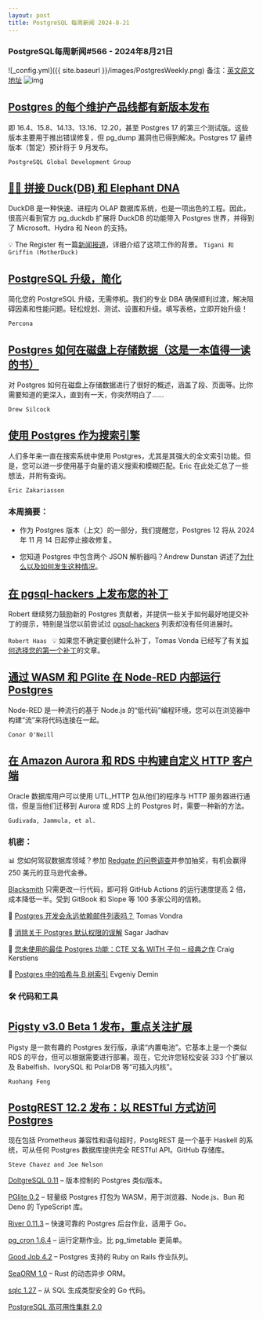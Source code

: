```yaml
---
layout: post
title: PostgreSQL 每周新闻 2024-8-21
---
```

### PostgreSQL每周新闻#566 - 2024年8月21日
![_config.yml]({{ site.baseurl }}/images/PostgresWeekly.png)
备注：[英文原文地址](https://postgresweekly.com/issues/566)
![img](https://res.cloudinary.com/cpress/image/upload/w_1280,e_sharpen:60,q_auto/ibspujzcfsdysseetixe.jpg)
## [Postgres 的每个维护产品线都有新版本发布](https://postgresweekly.com/link/158704/webb)
即 16.4、15.8、14.13、13.16、12.20，甚至 Postgres 17 的第三个测试版。这些版本主要用于推出错误修复，但 pg_dump 漏洞也已得到解决。Postgres 17 最终版本（暂定）预计将于 9 月发布。

`PostgreSQL Global Development Group `

## [🦆🐘 拼接 Duck(DB) 和 Elephant DNA](https://postgresweekly.com/link/158705/web)
DuckDB 是一种快速、进程内 OLAP 数据库系统，也是一项出色的工程。因此，很高兴看到官方 pg_duckdb 扩展将 DuckDB 的功能带入 Postgres 世界，并得到了 Microsoft、Hydra 和 Neon 的支持。

💡 The Register 有一篇[新闻报道](https://postgresweekly.com/link/158708/web)，详细介绍了这项工作的背景。
`Tigani 和 Griffin (MotherDuck) `
## [PostgreSQL 升级，简化](https://postgresweekly.com/link/158703/web)
简化您的 PostgreSQL 升级，无需停机。我们的专业 DBA 确保顺利过渡，解决阻碍因素和性能问题。轻松规划、测试、设置和升级。填写表格，立即开始升级！


`Percona  `
## [Postgres 如何在磁盘上存储数据（这是一本值得一读的书）](https://postgresweekly.com/link/158709/web)
对 Postgres 如何在磁盘上存储数据进行了很好的概述，涵盖了段、页面等。比你需要知道的更深入，直到有一天，你突然明白了……


`Drew Silcock `
## [使用 Postgres 作为搜索引擎](https://postgresweekly.com/link/158710/web)
人们多年来一直在搜索系统中使用 Postgres，尤其是其强大的全文索引功能。但是，您可以进一步使用基于向量的语义搜索和模糊匹配。Eric 在此处汇总了一些想法，并附有查询。


`Eric Zakariasson `

### 本周摘要：

* 作为 Postgres 版本（上文）的一部分，我们提醒您，Postgres 12 将从 2024 年 11 月 14 日起停止接收修复。

* 您知道 Postgres 中包含两个 JSON 解析器吗？Andrew Dunstan 讲述了[为什么以及如何发生这种情况](https://postgresweekly.com/link/158711/web)。

## [在 pgsql-hackers 上发布您的补丁](https://postgresweekly.com/link/158237/web)
Robert 继续努力鼓励新的 Postgres 贡献者，并提供一些关于如何最好地提交补丁的提示，特别是当您以前尝试过 [pgsql-hackers](https://postgresweekly.com/link/158713/web) 列表却没有任何进展时。


`Robert Haas `
💡 如果您不确定要创建什么补丁，Tomas Vonda 已经写了有关[如何选择您的第一个补丁](https://postgresweekly.com/link/158714/web)的文章。
## [通过 WASM 和 PGlite 在 Node-RED 内部运行 Postgres](https://postgresweekly.com/link/158715/web)
Node-RED 是一种流行的基于 Node.js 的“低代码”编程环境，您可以在浏览器中构建“流”来将代码连接在一起。


`Conor O'Neill`
## [在 Amazon Aurora 和 RDS 中构建自定义 HTTP 客户端](https://postgresweekly.com/link/158717/web)
Oracle 数据库用户可以使用 UTL_HTTP 包从他们的程序与 HTTP 服务器进行通信，但是当他们迁移到 Aurora 或 RDS 上的 Postgres 时，需要一种新的方法。


`Gudivada, Jammula, et al.`

### 机密：

📊 您如何驾驭数据库领域？参加 [Redgate 的问卷调查](https://postgresweekly.com/link/158718/web)并参加抽奖，有机会赢得 250 美元的亚马逊代金券。

[Blacksmith](https://postgresweekly.com/link/158719/web) 只需更改一行代码，即可将 GitHub Actions 的运行速度提高 2 倍，成本降低一半。受到 GitBook 和 Slope 等 100 多家公司的信赖。

📄 [Postgres 开发会永远依赖邮件列表吗？](https://postgresweekly.com/link/158720/web) Tomas Vondra

📄 [消除关于 Postgres 默认权限的误解](https://postgresweekly.com/link/158721/web) Sagar Jadhav

📄 [您未使用的最佳 Postgres 功能：CTE 又名 WITH 子句 – 经典之作](https://postgresweekly.com/link/158722/web) Craig Kerstiens

📄 [Postgres 中的哈希与 B 树索引](https://postgresweekly.com/link/158723/web) Evgeniy Demin

### 🛠 代码和工具
## [Pigsty v3.0 Beta 1 发布，重点关注扩展](https://postgresweekly.com/link/158724/web)
Pigsty 是一款有趣的 Postgres 发行版，承诺“内置电池”。它基本上是一个类似 RDS 的平台，但可以根据需要进行部署。现在，它允许您轻松安装 333 个扩展以及 Babelfish、IvorySQL 和 PolarDB 等“可插入内核”。


`Ruohang Feng`
## [PostgREST 12.2 发布：以 RESTful 方式访问 Postgres](https://postgresweekly.com/link/158726/web)
现在包括 Prometheus 兼容性和语句超时，PostgREST 是一个基于 Haskell 的系统，可从任何 Postgres 数据库提供完全 RESTful API。GitHub 存储库。


`Steve Chavez and Joe Nelson`

[DoltgreSQL 0.11](https://postgresweekly.com/link/158728/web) – 版本控制的 Postgres 类似版本。

[PGlite 0.2](https://postgresweekly.com/link/158729/web) – 轻量级 Postgres 打包为 WASM，用于浏览器、Node.js、Bun 和 Deno 的 TypeScript 库。

[River 0.11.3](https://postgresweekly.com/link/158730/web) – 快速可靠的 Postgres 后台作业，适用于 Go。

[pg_cron 1.6.4](https://postgresweekly.com/link/158731/web) – 运行定期作业。比 pg_timetable 更简单。

[Good Job 4.2](https://postgresweekly.com/link/158732/web) – Postgres 支持的 Ruby on Rails 作业队列。

[SeaORM 1.0](https://postgresweekly.com/link/158733/web) – Rust 的动态异步 ORM。

[sqlc 1.27](https://postgresweekly.com/link/158734/web) – 从 SQL 生成类型安全的 Go 代码。

[PostgreSQL 高可用性集群 2.0](https://postgresweekly.com/link/158735/web)